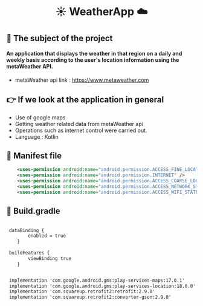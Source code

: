 # <p align="center"> :sunny: **WeatherApp** :cloud:
## :dart: **The subject of the project**
#### An application that displays the weather in that region on a daily and weekly basis according to the user's location information using the metaWeather API.

- metaWeather api link : <https://www.metaweather.com>

## :point_right: **If we look at the application in general**
- Use of google maps
- Getting weather related data from metaWeather api
- Operations such as internet control were carried out.
- Language : Kotlin

## :open_file_folder: **Manifest file**

``` xml
    <uses-permission android:name="android.permission.ACCESS_FINE_LOCATION" />
    <uses-permission android:name="android.permission.INTERNET" />
    <uses-permission android:name="android.permission.ACCESS_COARSE_LOCATION" />
    <uses-permission android:name="android.permission.ACCESS_NETWORK_STATE" />
    <uses-permission android:name="android.permission.ACCESS_WIFI_STATE" />
```

## :open_file_folder: **Build.gradle**

```xml 

 dataBinding {
        enabled = true
    }
    
 buildFeatures {
        viewBinding true
    }

```

```xml

 implementation 'com.google.android.gms:play-services-maps:17.0.1'
 implementation 'com.google.android.gms:play-services-location:18.0.0'
 implementation 'com.squareup.retrofit2:retrofit:2.9.0'
 implementation 'com.squareup.retrofit2:converter-gson:2.9.0'

```
